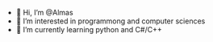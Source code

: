 - 👋 Hi, I’m @Almas
- 👀 I’m interested in programmong and computer sciences 
- 🌱 I’m currently learning python and C#/C++

<!---
Giornomafia/Giornomafia is a ✨ special ✨ repository because its `README.md` (this file) appears on your GitHub profile.
You can click the Preview link to take a look at your changes.
--->
